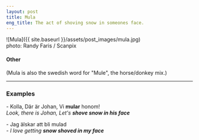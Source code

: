 ```yaml
---
layout: post
title: Mula
eng_title: The act of shoving snow in someones face.
---
```


![Mula]({{ site.baseurl }}/assets/post_images/mula.jpg)  
photo: Randy Faris / Scanpix

#### Other
(Mula is also the swedish word for "Mule", the horse/donkey mix.)

____

### Examples

\- Kolla, Där är Johan, Vi **mular** honom!  
_Look, there is Johan, Let's **shove snow in his face**_

\- Jag älskar att bli mulad  
_\- I love getting **snow shoved in my face**_
